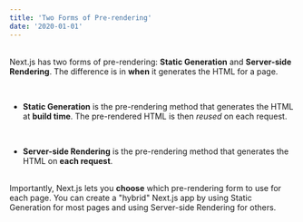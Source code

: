 ```yaml
---
title: 'Two Forms of Pre-rendering'
date: '2020-01-01'    
---
```

&nbsp;  
Next.js has two forms of pre-rendering: **Static Generation** and **Server-side Rendering**. The difference is in **when** it generates the HTML for a page.

&nbsp;  
- **Static Generation** is the pre-rendering method that generates the HTML at **build time**. The pre-rendered HTML is then _reused_ on each request.

&nbsp;  
- **Server-side Rendering** is the pre-rendering method that generates the HTML on **each request**.  

&nbsp;  
Importantly, Next.js lets you **choose** which pre-rendering form to use for each page. You can create a "hybrid" Next.js app by using Static Generation for most pages and using Server-side Rendering for others.
